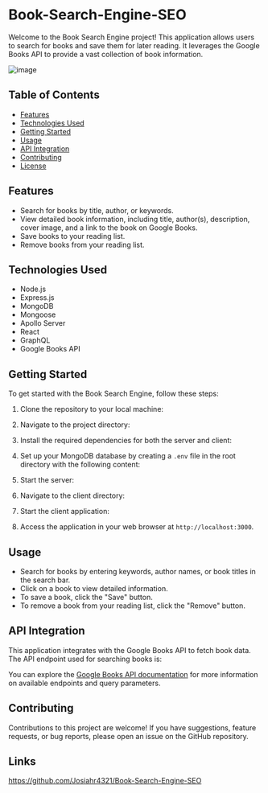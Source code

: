 # Book-Search-Engine-SEO

Welcome to the Book Search Engine project! This application allows users to search for books and save them for later reading. It leverages the Google Books API to provide a vast collection of book information.

![image](https://github.com/Josiahr4321/Book-Search-Engine-SEO/assets/125624166/3e40b8e0-32d6-4bc2-9bd0-018b36f0883b)


## Table of Contents
- [Features](#features)
- [Technologies Used](#technologies-used)
- [Getting Started](#getting-started)
- [Usage](#usage)
- [API Integration](#api-integration)
- [Contributing](#contributing)
- [License](#license)

## Features
- Search for books by title, author, or keywords.
- View detailed book information, including title, author(s), description, cover image, and a link to the book on Google Books.
- Save books to your reading list.
- Remove books from your reading list.

## Technologies Used
- Node.js
- Express.js
- MongoDB
- Mongoose
- Apollo Server
- React
- GraphQL
- Google Books API

## Getting Started
To get started with the Book Search Engine, follow these steps:

1. Clone the repository to your local machine:

2. Navigate to the project directory:

3. Install the required dependencies for both the server and client:

4. Set up your MongoDB database by creating a `.env` file in the root directory with the following content:

5. Start the server:

6. Navigate to the client directory:

7. Start the client application:

8. Access the application in your web browser at `http://localhost:3000`.

## Usage
- Search for books by entering keywords, author names, or book titles in the search bar.
- Click on a book to view detailed information.
- To save a book, click the "Save" button.
- To remove a book from your reading list, click the "Remove" button.

## API Integration
This application integrates with the Google Books API to fetch book data. The API endpoint used for searching books is:


You can explore the [Google Books API documentation](https://developers.google.com/books/docs/v1/using) for more information on available endpoints and query parameters.

## Contributing
Contributions to this project are welcome! If you have suggestions, feature requests, or bug reports, please open an issue on the GitHub repository.

## Links

https://github.com/Josiahr4321/Book-Search-Engine-SEO
